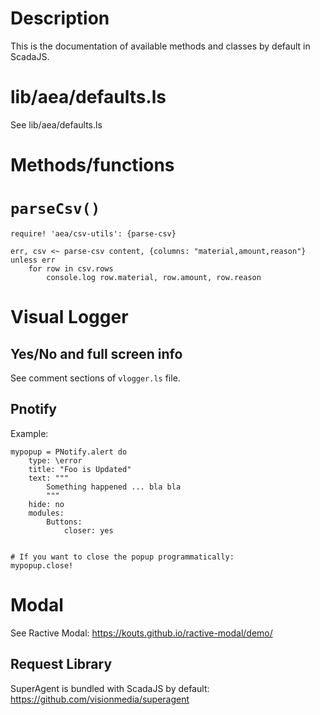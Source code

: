 # Description

This is the documentation of available methods and classes by default in ScadaJS.



# lib/aea/defaults.ls

See lib/aea/defaults.ls



# Methods/functions


# `parseCsv()`

```ls
require! 'aea/csv-utils': {parse-csv}

err, csv <~ parse-csv content, {columns: "material,amount,reason"}
unless err
    for row in csv.rows
        console.log row.material, row.amount, row.reason

```

# Visual Logger

## Yes/No and full screen info

See comment sections of `vlogger.ls` file.

## Pnotify

Example:

```ls
mypopup = PNotify.alert do
    type: \error
    title: "Foo is Updated"
    text: """
        Something happened ... bla bla
        """
    hide: no
    modules:
        Buttons:
            closer: yes


# If you want to close the popup programmatically:
mypopup.close!
```

# Modal 

See Ractive Modal: https://kouts.github.io/ractive-modal/demo/

## Request Library

SuperAgent is bundled with ScadaJS by default: https://github.com/visionmedia/superagent
